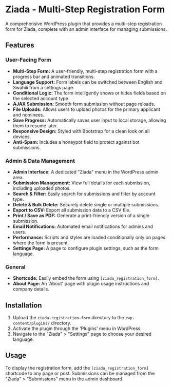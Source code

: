 # Ziada - Multi-Step Registration Form

A comprehensive WordPress plugin that provides a multi-step registration form for Ziada, complete with an admin interface for managing submissions.

## Features

### User-Facing Form
*   **Multi-Step Form:** A user-friendly, multi-step registration form with a progress bar and animated transitions.
*   **Language Support:** Form labels can be switched between English and Swahili from a settings page.
*   **Conditional Logic:** The form intelligently shows or hides fields based on the selected account type.
*   **AJAX Submission:** Smooth form submission without page reloads.
*   **File Uploads:** Allows users to upload photos for the primary applicant and nominees.
*   **Save Progress:** Automatically saves user input to local storage, allowing them to resume later.
*   **Responsive Design:** Styled with Bootstrap for a clean look on all devices.
*   **Anti-Spam:** Includes a honeypot field to protect against bot submissions.

### Admin & Data Management
*   **Admin Interface:** A dedicated "Ziada" menu in the WordPress admin area.
*   **Submission Management:** View full details for each submission, including uploaded photos.
*   **Search & Filter:** Easily search for submissions and filter by account type.
*   **Delete & Bulk Delete:** Securely delete single or multiple submissions.
*   **Export to CSV:** Export all submission data to a CSV file.
*   **Print / Save as PDF:** Generate a print-friendly version of a single submission.
*   **Email Notifications:** Automated email notifications for admins and users.
*   **Performance:** Scripts and styles are loaded conditionally only on pages where the form is present.
*   **Settings Page:** A page to configure plugin settings, such as the form language.

### General
*   **Shortcode:** Easily embed the form using `[ziada_registration_form]`.
*   **About Page:** An 'About' page with plugin usage instructions and company details.

## Installation

1.  Upload the `ziada-registration-form` directory to the `/wp-content/plugins/` directory.
2.  Activate the plugin through the 'Plugins' menu in WordPress.
3.  Navigate to the "Ziada" > "Settings" page to choose your desired language.

## Usage

To display the registration form, add the `[ziada_registration_form]` shortcode to any page or post. Submissions can be managed from the "Ziada" > "Submissions" menu in the admin dashboard.